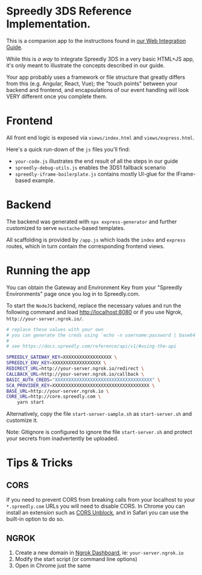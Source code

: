 # Spreedly 3DS Reference Implementation.

This is a companion app to the instructions found in [our Web Integration Guide](http://docs.spreedly.com/guides/spreedly-3dsecure2-web/).

While this is _a way_ to integrate Spreedly 3DS in a very basic HTML+JS app, it's only meant to illustrate the concepts described in our guide. 

Your app probably uses a framework or file structure that greatly differs from this (e.g. Angular, React, Vue); the "touch points" between your backend and frontend, and encapsulations of our event handling will look VERY different once you complete them.

# Frontend
All front end logic is exposed via `views/index.html` and `views/express.html`. 

Here's a quick run-down of the `js` files you'll find:

- `your-code.js` illustrates the end result of all the steps in our guide
- `spreedly-debug-utils.js` enables the 3DS1 fallback scenario
- `spreedly-iframe-boilerplate.js` contains mostly UI-glue for the IFrame-based example.

# Backend

The backend was generated with `npx express-generator` and further customized to serve `mustache`-based templates.

All scaffolding is provided by `/app.js` which loads the `index` and `express` routes, which in turn contain the corresponding frontend views.

# Running the app

You can obtain the Gateway and Environment Key from your "Spreedly Environments" page once you log in to Spreedly.com.

To start the `NodeJS` backend, replace the necessary values and run the following command and load [http://localhost:8080](http://localhost:8080/) or if you use Ngrok, `http://your-server.ngrok.io/`.

```bash
# replace these values with your own
# you can generate the creds using `echo -n username:password | base64`
#
# see https://docs.spreedly.com/reference/api/v1/#using-the-api

SPREEDLY_GATEWAY_KEY=XXXXXXXXXXXXXXXXXX \
SPREEDLY_ENV_KEY=XXXXXXXXXXXXXXXXXX \
REDIRECT_URL=http://your-server.ngrok.io/redirect \
CALLBACK_URL=http://your-server.ngrok.io/callback \
BASIC_AUTH_CREDS="XXXXXXXXXXXXXXXXXXXXXXXXXXXXXXXXXXXX" \
SCA_PROVIDER_KEY=XXXXXXXXXXXXXXXXXXXXXXXXXXXXXXXXXXXX \
BASE_URL=http://your-server.ngrok.io \
CORE_URL=http://core.spreedly.com \
    yarn start
```

Alternatively, copy the file `start-server-sample.sh` as `start-server.sh` and customize it.


Note: Gitignore is configured to ignore the file `start-server.sh` and  protect your secrets from inadvertently be uploaded.

# Tips & Tricks

## CORS

If you need to prevent CORS from breaking calls from your localhost to your `*.spreedly.com` URLs you will need to disable CORS. In Chrome you can install an extension such as [CORS Unblock](https://chrome.google.com/webstore/detail/cors-unblock/lfhmikememgdcahcdlaciloancbhjino/related?hl=en), and in Safari you can use the built-in option to do so.


## NGROK

1. Create a new domain in [Ngrok Dashboard](https://dashboard.ngrok.com/), ie: `your-server.ngrok.io`
2. Modify the start script (or command line options)
3. Open in Chrome just the same

